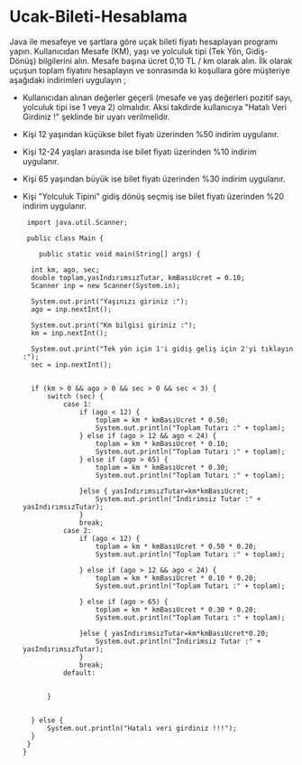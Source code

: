 # Ucak-Bileti-Hesablama
Java ile mesafeye ve şartlara göre uçak bileti fiyatı hesaplayan programı yapın. Kullanıcıdan Mesafe (KM), yaşı ve yolculuk tipi (Tek Yön, Gidiş-Dönüş) bilgilerini alın. Mesafe başına ücret 0,10 TL / km olarak alın. İlk olarak uçuşun toplam fiyatını hesaplayın ve sonrasında ki koşullara göre müşteriye aşağıdaki indirimleri uygulayın ;

* Kullanıcıdan alınan değerler geçerli (mesafe ve yaş değerleri pozitif sayı, yolculuk tipi ise 1 veya 2) olmalıdır. Aksi takdirde kullanıcıya "Hatalı Veri Girdiniz !" şeklinde bir uyarı verilmelidir.
- Kişi 12 yaşından küçükse bilet fiyatı üzerinden %50 indirim uygulanır.
- Kişi 12-24 yaşları arasında ise bilet fiyatı üzerinden %10 indirim uygulanır.
- Kişi 65 yaşından büyük ise bilet fiyatı üzerinden %30 indirim uygulanır.
- Kişi "Yolculuk Tipini" gidiş dönüş seçmiş ise bilet fiyatı üzerinden %20 indirim uygulanır.





       import java.util.Scanner;

       public class Main {

          public static void main(String[] args) {

        int km, ago, sec;
        double toplam,yasIndırımsızTutar, kmBasıUcret = 0.10;
        Scanner inp = new Scanner(System.in);

        System.out.print("Yaşınızı giriniz :");
        ago = inp.nextInt();

        System.out.print("Km bilgisi giriniz :");
        km = inp.nextInt();

        System.out.print("Tek yön için 1'i gidiş geliş için 2'yi tıklayın :");
        sec = inp.nextInt();


        if (km > 0 && ago > 0 && sec > 0 && sec < 3) {
            switch (sec) {
                case 1:
                    if (ago < 12) {
                        toplam = km * kmBasıUcret * 0.50;
                        System.out.println("Toplam Tutarı :" + toplam);
                    } else if (ago > 12 && ago < 24) {
                        toplam = km * kmBasıUcret * 0.10;
                        System.out.println("Toplam Tutarı :" + toplam);
                    } else if (ago > 65) {
                        toplam = km * kmBasıUcret * 0.30;
                        System.out.println("Toplam Tutarı :" + toplam);

                    }else { yasIndırımsızTutar=km*kmBasıUcret;
                        System.out.println("İndirimsiz Tutar :" + yasIndırımsızTutar);
                    }
                    break;
                case 2:
                    if (ago < 12) {
                        toplam = km * kmBasıUcret * 0.50 * 0.20;
                        System.out.println("Toplam Tutarı :" + toplam);

                    } else if (ago > 12 && ago < 24) {
                        toplam = km * kmBasıUcret * 0.10 * 0.20;
                        System.out.println("Toplam Tutarı :" + toplam);

                    } else if (ago > 65) {
                        toplam = km * kmBasıUcret * 0.30 * 0.20;
                        System.out.println("Toplam Tutarı :" + toplam);

                    }else { yasIndırımsızTutar=km*kmBasıUcret*0.20;
                        System.out.println("İndirimsiz Tutar :" + yasIndırımsızTutar);
                    }
                    break;
                default:


            }


        } else {
            System.out.println("Hatalı veri girdiniz !!!");
        }
       }
      }


 
 



